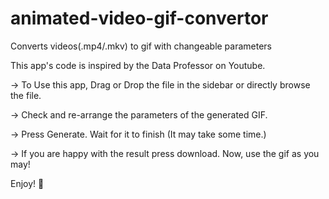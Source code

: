 # animated-video-gif-convertor
Converts videos(.mp4/.mkv) to gif with changeable parameters

This app's code is inspired by the Data Professor on Youtube.
    
-> To Use this app, Drag or Drop the file in the sidebar or directly browse the file.
    
-> Check and re-arrange the parameters of the generated GIF.
    
-> Press Generate. Wait for it to finish (It may take some time.)
    
-> If you are happy with the result press download. Now, use the gif as you may!
    
Enjoy! :sparkling_heart:

